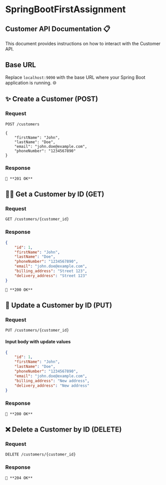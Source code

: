 # SpringBootFirstAssignment
## Customer API Documentation 📋

This document provides instructions on how to interact with the Customer API.

## Base URL

Replace `localhost:9090` with the base URL where your Spring Boot application is running. 🌐

## ✨ Create a Customer (POST)

### Request

```
POST /customers

{
    "firstName": "John",
    "lastName": "Doe",
    "email": "john.doe@example.com",
    "phoneNumber": "1234567890"
}
```

### Response

```
🎉 **201 OK**
```

## 🕵️‍♂️ Get a Customer by ID (GET)

### Request

```
GET /customers/{customer_id}
```

### Response

```json
{
    "id": 1,
    "firstName": "John",
    "lastName": "Doe",
    "phoneNumber": "1234567890",
    "email": "john.doe@example.com",
    "billing_address": "Street 123",
    "delivery_address": "Street 123"
}
```

```
🎉 **200 OK**
```

## 🔄 Update a Customer by ID (PUT)

### Request

```
PUT /customers/{customer_id}
```

#### Input body with update values

```json
{
    "id": 1,
    "firstName": "John",
    "lastName": "Doe",
    "phoneNumber": "1234567890",
    "email": "john.doe@example.com",
    "billing_address": "New address",
    "delivery_address": "New address"
}
```

### Response

```
🎉 **200 OK**
```

## ❌ Delete a Customer by ID (DELETE)

### Request

```
DELETE /customers/{customer_id}
```

### Response

```
🎉 **204 OK**
```
